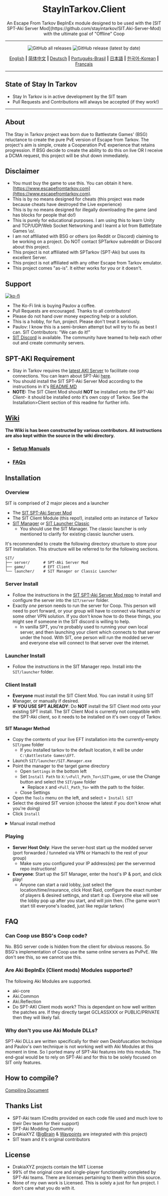 
<div align=center style="text-align: center">
<h1 style="text-align: center"> StayInTarkov.Client </h1>
An Escape From Tarkov BepInEx module designed to be used with the [SIT SPT-Aki Server Mod](https://github.com/stayintarkov/SIT.Aki-Server-Mod) with the ultimate goal of "Offline" Coop 
</div>

---

<div align=center>

![GitHub all releases](https://img.shields.io/github/downloads/stayintarkov/StayInTarkov.Client/total) ![GitHub release (latest by date)](https://img.shields.io/github/downloads/stayintarkov/StayInTarkov.Client/latest/total)

[English](README.md) **|** [简体中文](README_CN.md) **|** [Deutsch](README_DE.md) **|** [Português-Brasil](README_PO.md) **|** [日本語](README_JA.md) **|** [한국어-Korean](README_KO.md) **|** [Français](README_FR.md)
</div>

---

## State of Stay In Tarkov

* Stay In Tarkov is in active development by the SIT team
* Pull Requests and Contributions will always be accepted (if they work!)

--- 

## About

The Stay in Tarkov project was born due to Battlestate Games' (BSG) reluctance to create the pure PvE version of Escape from Tarkov. 
The project's aim is simple, create a Cooperation PvE experience that retains progression. 
If BSG decide to create the ability to do this on live OR I receive a DCMA request, this project will be shut down immediately.

## Disclaimer

* You must buy the game to use this. You can obtain it here. [https://www.escapefromtarkov.com](https://www.escapefromtarkov.com). 
* This is by no means designed for cheats (this project was made because cheats have destroyed the Live experience)
* This is by no means designed for illegally downloading the game (and has blocks for people that do!)
* This is purely for educational purposes. I am using this to learn Unity and TCP/UDP/Web Socket Networking and I learnt a lot from BattleState Games \o/.
* I am not affiliated with BSG or others (on Reddit or Discord) claiming to be working on a project. Do NOT contact SPTarkov subreddit or Discord about this project.
* This project is not affiliated with SPTarkov (SPT-Aki) but uses its excellent Server.
* This project is not affiliated with any other Escape from Tarkov emulator.
* This project comes "as-is". It either works for you or it doesn't.

## Support

[![ko-fi](https://ko-fi.com/img/githubbutton_sm.svg)](https://ko-fi.com/N4N2IQ7YJ)
* The Ko-Fi link is buying Paulov a coffee.
* Pull Requests are encouraged. Thanks to all contributors!
* Please do not hand over money expecting help or a solution. 
* This is a hobby, for fun, project. Please don't treat it seriously. 
* Paulov: I know this is a semi-broken attempt but will try to fix as best I can. SIT Contributors: "We can do it!"
* [SIT Discord](https://discord.gg/f4CN4n3nP2) is available. The community have teamed to help each other out and create community servers.


## SPT-AKI Requirement
* Stay in Tarkov requires the [latest AKI Server](https://dev.sp-tarkov.com/SPT-AKI/Server) to facilitate coop connections. You can learn about SPT-Aki [here](https://www.sp-tarkov.com/).
* You should install the SIT SPT-Aki Server Mod according to the instructions in it's [README.MD](https://github.com/stayintarkov/SIT.Aki-Server-Mod/blob/master/README.md)
* __**NOTE:**__ The SIT Client Mod should **NOT** be installed onto the SPT-Aki *Client*- it should be installed onto it's own copy of Tarkov. See the Installation>Client section of this readme for further info.

## [Wiki](https://github.com/stayintarkov/StayInTarkov.Client/blob/master/wiki/Home.md)
**The Wiki is has been constructed by various contributors. All instructions are also kept within the source in the wiki directory.**
  - ### [Setup Manuals](https://github.com/stayintarkov/StayInTarkov.Client/wiki/Guides-English)
  - ### [FAQs](https://github.com/stayintarkov/StayInTarkov.Client/wiki/FAQs-English)


## Installation

### Overview
SIT is comprised of 2 major pieces and a launcher
- The [SIT SPT-Aki Server Mod](https://github.com/stayintarkov/SIT.Aki-Server-Mod)
- The SIT Client Module (this repo!), installed onto an instance of Tarkov
- [SIT Manager](https://github.com/stayintarkov/SIT.Manager) or [SIT Launcher Classic](https://github.com/stayintarkov/SIT.Launcher.Classic)
  - You should use the SIT Manager. The classic launcher is only mentioned to clarify for existing classic launcher users.

It's recommended to create the following directory structure to store your SIT Installation. This structure will be referred to for the following sections.
```
SIT/
├── server/      # SPT-Aki Server Mod
├── game/        # EFT Client
└── launcher/    # SIT Manager or Classic Launcher
```

### Server Install
- Follow the instructions in the [SIT SPT-Aki Server Mod repo](https://github.com/stayintarkov/SIT.Aki-Server-Mod) to install and configure the server into the `SIT/server` folder.
- Exactly *one* person needs to run the server for Coop. This person will need to port forward, or your group will have to connect via Hamachi or some other VPN solution. If you don't know how to do these things, you might see if someone in the SIT discord is willing to help.
  - In vanilla SPT, you're probably used to running your own local server, and then launching your client which connects to that server under the hood. With SIT, one person will run the modded server and everyone else will connect to that server over the internet.

### Launcher Install
- Follow the instructions in the SIT Manager repo. Install into the `SIT/launcher` folder.

### Client Install
- **Everyone** must install the SIT Client Mod. You can install it using SIT Manager, or manually if desired.
- **IF YOU USE SPT ALREADY**: Do **NOT** install the SIT Client mod onto your existing SPT install. The SIT Client Mod is currently not compatible with the SPT-Aki client, so it needs to be installed on it's own copy of Tarkov.

#### SIT Manager Method
- Copy the contents of your live EFT installation into the currently-empty `SIT/game` folder
  - If you installed tarkov to the default location, it will be under `C:\Battlestate Games\EFT`.
- Launch `SIT/launcher/SIT.Manager.exe`
- Point the manager to the target game directory
  - Open `Settings` in the bottom left
  - Set `Install Path` to `X:\<Full_Path_To>\SIT\game`, or use the Change button and select the `SIT/game` folder 
    - Replace `X` and `<Full_Path_To>` with the path to the folder.
  - Close Settings
- Open the `Tools` menu on the left, and select `+ Install SIT`
- Select the desired SIT version (choose the latest if you don't know what you're doing)
- Click `Install`  

<details>
 <summary>Manual install method</summary>
Note that these are the same steps the SIT Manager performs. If you don't have any reason to, you should probably just use the SIT manager- it's so much quicker and easier. (Seriously, we're not hiding anything from you here. These steps are literally just a plain-english description of [the manager code](https://github.com/stayintarkov/SIT.Manager/blob/master/SIT.Manager/Classes/Utils.cs#L613))

- Copy the contents of your live EFT installation into the currently-empty `SIT/game` folder
  - If you installed tarkov to the default location, it will be under `C:\Battlestate Games\EFT`.
- Create the folowing directories in `SIT/game`:
  - `SITLauncher/`
  - `SITLauncher/CoreFiles/`
  - `SITLauncher/Backup/Corefiles/`
- Download the desired version of the client-mod from this repo's [releases page](https://github.com/stayintarkov/StayInTarkov.Client/releases) to `SIT/game/SITLauncher/CoreFiles` (choose the latest if you don't know what you're doing)
  - Create the folder `SIT/game/SITLauncher/CoreFiles/StayInTarkov-Release/`
  - Extract the contents of the release archive into that folder
- Clean up your `SIT/game` directory
  - Delete the following files & directories:
    - `BattleEye/` \*
    - `EscapeFromTarkov_BE.exe` \*
    - `cache/`
    - `ConsistencyInfo`
    - `Uninstall.exe`
    - `Logs/`
  - \* In case of concern, note that this is not a method that can be used to cheat in live tarkov. SPT (and SIT, by extension) don't use the BattleEye executables/files because the SPT-Aki server does not run battleeye.
    Please, please be careful, and don't delete these files from your live directory. At best you'll brick your install & won't be able to connect to live servers. At worst you'll trigger a BattleEye detection and get your Account/IP/HWID marked for doing.
- Downgrade your copied tarkov if necessary
  - If your live tarkov's version isn't the same as the SIT version you chose in step 3, you need to downgrade.
    - Your live tarkov's version is the 5-part number in the bottom right of the BSG launcher.
  - SIT does not maintain the tools to downgrade tarkov. You can find instructions on downgrading tarkov [here](https://hub.sp-tarkov.com/doc/entry/49-a-comprehensive-step-by-step-guide-to-installing-spt-aki-properly/)
    - Follow steps 7, 8, 9. Use any folder for the "DowngradePatchers" folder, and use the `SIT/game` folder for the "SPTARKOV" folder.
	- If you run into issues here, SIT does not maintain the DowngradePatcher. You can contact the SPT devs about it, but understand that they won't provide support for anything else than the patcher- Do **NOT** ask them for help with other SIT topics, they *will not* help you.
      - That said, if whatever issue you have is legitimate and not just a simple error, the SIT team has *probably* already noticed & reported it. The SIT Manager uses the Downgrade Patcher too.
- Install BepInEx v5.4.22
  - Download [the archive](https://github.com/BepInEx/BepInEx/releases/download/v5.4.22/BepInEx_x64_5.4.22.0.zip)
  - Extract the contents to `SIT/game`
    - Your `SIT/game` folder should now contain a `BepInEx` folder, a `doorstop_config.ini` file, a `changelog.txt` file, and a `winhttp.dll` file.
  - Make the `SIT/game/BepInEx/plugins` folder
- Install SIT Client DLLs
  - Assembly-CSharp.dll
    - Make a backup of your original `SIT/game/EscapeFromTarkov_Data/Managed/Assembly-CSharp.dll` to `SIT/game/SITLauncher/Backup/CoreFiles/`
    - Replace the original dll with `SIT/game/SITLauncher/CoreFiles/StayInTarkov-Release/Assembly-CSharp.dll` 
  - Copy `SIT/game/SITLauncher/CoreFiles/StayInTarkov-Release/StayInTarkov.dll` to `SIT/game/BepInEx/plugins/`
- Install Aki Client DLLs
  - Download the latest SPT-AKI release from the [SPT releases page](https://dev.sp-tarkov.com/SPT-AKI/Stable-releases/releases)
  - Extract two files `EscapeFromTarkov_Data/Managed/Aki.Common.dll` and `EscapeFromTarkov_Data/Managed/Aki.Reflection.dll` from the release, into `SIT/game/EscapeFromTarkov_Data/Managed/`
And with any luck, you're done. 
</details>

### Playing
- **Server Host Only**: Have the server-host start up the modded server (port forwarded / tunneled via VPN or Hamachi to the rest of your group)
  - Make sure you configured your IP address(es) per the servermod repo instructions!
- **Everyone**: Start up the SIT Manager, enter the host's IP & port, and click play!
  - Anyone can start a raid lobby, just select the location/time/insurance, click Host Raid, configure the exact number of players & desired settings, and start it up. Everyone else will see the lobby pop up after you start, and will join then. (The game won't start till everyone's loaded, just like regular tarkov)


## FAQ

### Can Coop use BSG's Coop code?
No. BSG server code is hidden from the client for obvious reasons. So BSG's implementation of Coop use the same online servers as PvPvE. We don't see this, so we cannot use this.

### Are Aki BepInEx (Client mods) Modules supported?
The following Aki Modules are supported.
- aki-core
- Aki.Common
- Aki.Reflection
- Do SPT-AKI Client mods work? This is dependant on how well written the patches are. If they directly target GCLASSXXX or PUBLIC/PRIVATE then they will likely fail.

### Why don't you use Aki Module DLLs?
SPT-Aki DLLs are written specifically for their own Deobfuscation technique and Paulov's own technique is not working well with Aki Modules at this moment in time.
So I ported many of SPT-Aki features into this module. The end-goal would be to rely on SPT-Aki and for this to be solely focused on SIT only features.

## How to compile? 
[Compiling Document](COMPILE.md)

## Thanks List
- SPT-Aki team (Credits provided on each code file used and much love to their Dev team for their support)
- SPT-Aki Modding Community
- DrakiaXYZ ([BigBrain](https://github.com/DrakiaXYZ/SPT-BigBrain) & [Waypoints](https://github.com/DrakiaXYZ/SPT-Waypoints) are integrated with this project)
- SIT team and it's original contributors

## License

- DrakiaXYZ projects contain the MIT License
- 99% of the original core and single-player functionality completed by SPT-Aki teams. There are licenses pertaining to them within this source.
- None of my own work is Licensed. This is solely a just for fun project. I don't care what you do with it.
